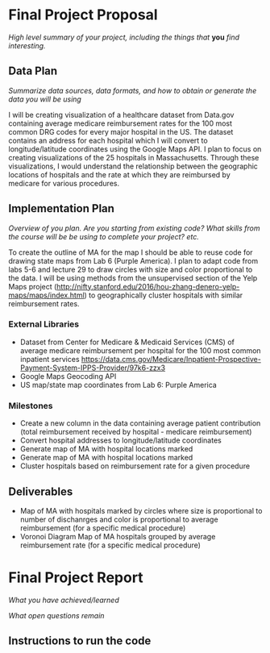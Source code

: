 # Final Project Proposal
*High level summary of your project, including the things that* **you** *find interesting.*

## Data Plan
*Summarize data sources, data formats, and how to obtain or generate the data you will be using*

I will be creating visualization of a healthcare dataset from Data.gov containing average medicare reimbursement rates for the 100 most common DRG codes for every major hospital in the US. The dataset contains an address for each hospital which I will convert to longitude/latitude coordinates using the Google Maps API. I plan to focus on creating visualizations of the 25 hospitals in Massachusetts. Through these visualizations, I would understand the relationship between the geographic locations of hospitals and the rate at which they are reimbursed by medicare for various procedures.

## Implementation Plan
*Overview of you plan. Are you starting from existing code? What skills from the course will be be using to complete your project? etc.*

To create the outline of MA for the map I should be able to reuse code for drawing state maps from Lab 6 (Purple America). I plan to adapt code from labs 5-6 and lecture 29 to draw circles with size and color proportional to the data.
I will be using methods from the unsupervised section of the Yelp Maps project
(http://nifty.stanford.edu/2016/hou-zhang-denero-yelp-maps/maps/index.html) to geographically cluster hospitals with similar reimbursement rates.

### External Libraries
- Dataset from Center for Medicare & Medicaid Services (CMS) of average medicare reimbursement per hospital for the 100 most common inpatient services  https://data.cms.gov/Medicare/Inpatient-Prospective-Payment-System-IPPS-Provider/97k6-zzx3
- Google Maps Geocoding API
- US map/state map coordinates from Lab 6: Purple America

### Milestones
- Create a new column in the data containing average patient contribution (total reimbursement received by hospital - medicare reimbursement)
- Convert hospital addresses to longitude/latitude coordinates
- Generate map of MA with hospital locations marked
- Generate map of MA with hospital locations marked
- Cluster hospitals based on reimbursement rate for a given procedure

## Deliverables
- Map of MA with hospitals marked by circles where size is proportional to number of dischanrges and color is proportional to average reimbursement (for a specific medical procedure)
- Voronoi Diagram Map of MA hospitals grouped by average reimbursement rate (for a specific medical procedure)

# Final Project Report
*What you have achieved/learned*

*What open questions remain*

## Instructions to run the code
